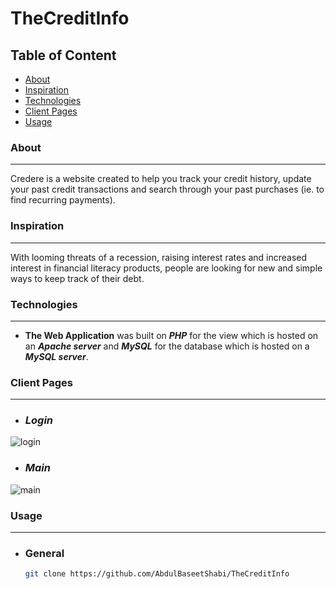 # TheCreditInfo
## Table of Content 
 - [About](#about)
 - [Inspiration](#inspiration)
 - [Technologies](#technologies)
 - [Client Pages](#client-pages)
 - [Usage](#usage)
 
### About
---
Credere is a website created to help you track your credit history, update your past credit transactions and search through your past purchases (ie. to find recurring payments).

### Inspiration 
---
With looming threats of a recession, raising interest rates and increased interest in financial literacy products, people are looking for new and simple ways to keep track of their debt.

### Technologies 
---
- **The Web Application** was built on ***PHP*** for the view which is hosted on an ***Apache server*** and ***MySQL*** for the database which is hosted on a ***MySQL server***.

### Client Pages 
--- 
- ### *Login* 
![login](https://user-images.githubusercontent.com/44884500/180268230-7fb71e3a-bd4f-4caf-8099-ee7806ad9ada.PNG)
- ### *Main*
![main](https://user-images.githubusercontent.com/44884500/180268294-d0a04642-d1ec-406f-9512-3e1cc4485547.PNG)

### Usage
---
   - ### General
      ```sh
      git clone https://github.com/AbdulBaseetShabi/TheCreditInfo
      ```
